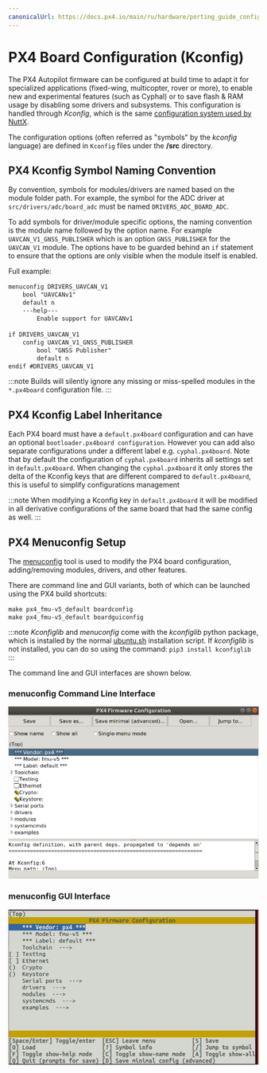 ```yaml
---
canonicalUrl: https://docs.px4.io/main/ru/hardware/porting_guide_config
---
```


# PX4 Board Configuration (Kconfig)

The PX4 Autopilot firmware can be configured at build time to adapt it for specialized applications (fixed-wing, multicopter, rover or more), to enable new and experimental features (such as Cyphal) or to save flash & RAM usage by disabling some drivers and subsystems. This configuration is handled through _Kconfig_, which is the same [configuration system used by NuttX](../hardware/porting_guide_nuttx.md#nuttx-menuconfig-setup).

The configuration options (often referred as "symbols" by the _kconfig_ language) are defined in `Kconfig` files under the **/src** directory.

## PX4 Kconfig Symbol Naming Convention

By convention, symbols for modules/drivers are named based on the module folder path. For example, the symbol for the ADC driver at `src/drivers/adc/board_adc` must be named `DRIVERS_ADC_BOARD_ADC`.

To add symbols for driver/module specific options, the naming convention is the module name followed by the option name. For example `UAVCAN_V1_GNSS_PUBLISHER` which is an option `GNSS_PUBLISHER` for the `UAVCAN_V1` module. The options have to be guarded behind an `if` statement to ensure that the options are only visible when the module itself is enabled.

Full example:

```
menuconfig DRIVERS_UAVCAN_V1
    bool "UAVCANv1"
    default n
    ---help---
        Enable support for UAVCANv1

if DRIVERS_UAVCAN_V1
    config UAVCAN_V1_GNSS_PUBLISHER
        bool "GNSS Publisher"
        default n
endif #DRIVERS_UAVCAN_V1
```

:::note
Builds will silently ignore any missing or miss-spelled modules in the `*.px4board` configuration file.
:::

## PX4 Kconfig Label Inheritance

Each PX4 board must have a `default.px4board` configuration and can have an optional `bootloader.px4board configuration`. However you can add also separate configurations under a different label e.g. `cyphal.px4board`. Note that by default the configuration of `cyphal.px4board` inherits all settings set in `default.px4board`. When changing the `cyphal.px4board` it only stores the delta of the Kconfig keys that are different compared to `default.px4board`, this is useful to simplify configurations management

:::note
When modifying a Kconfig key in `default.px4board` it will be modified in all derivative configurations of the same board that had the same config as well.
:::

## PX4 Menuconfig Setup

The [menuconfig](https://pypi.org/project/kconfiglib/#menuconfig-interfaces) tool is used to modify the PX4 board configuration, adding/removing modules, drivers, and other features.

There are command line and GUI variants, both of which can be launched using the PX4 build shortcuts:

```
make px4_fmu-v5_default boardconfig
make px4_fmu-v5_default boardguiconfig
```

:::note
_Kconfiglib_ and _menuconfig_ come with the _kconfiglib_ python package, which is installed by the normal [ubuntu.sh](https://github.com/PX4/PX4-Autopilot/blob/release/1.14/Tools/setup/ubuntu.sh) installation script. If _kconfiglib_ is not installed, you can do so using the command: `pip3 install kconfiglib`
:::

The command line and GUI interfaces are shown below.

### menuconfig Command Line Interface

![menuconfig command line interface](../../assets/hardware/kconfig-menuconfig.png)

### menuconfig GUI Interface

![menuconfig GUI interface](../../assets/hardware/kconfig-guiconfig.png)
